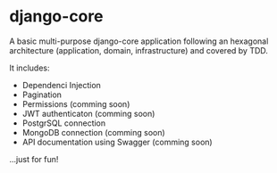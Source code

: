 # django-core
A basic multi-purpose django-core application following an hexagonal 
architecture (application, domain, infrastructure) and covered by TDD.

It includes:
- Dependenci Injection
- Pagination
- Permissions (comming soon)
- JWT authenticaton (comming soon)
- PostgrSQL connection
- MongoDB connection (comming soon)
- API documentation using Swagger (comming soon)

...just for fun!
